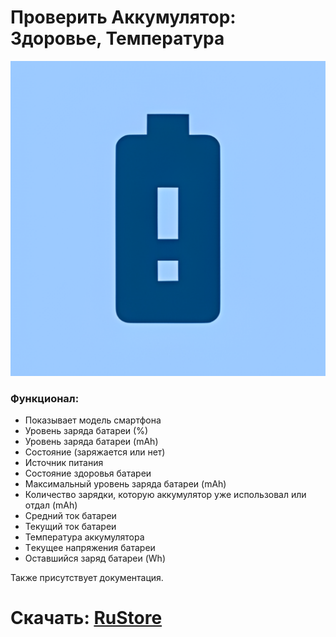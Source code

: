 # Проверить Аккумулятор: Здоровье, Температура

![Логотип приложения](icon.png)

<h3>Функционал:</h3>
<ul>
<li>Показывает модель смартфона</li>
<li>Уровень заряда батареи (%)</li>
  <li>Уровень заряда батареи (mAh)</li>
  <li>Состояние (заряжается или нет)</li>
  <li>Источник питания</li>
  <li>Состояние здоровья батареи</li>
  <li>Максимальный уровень заряда батареи (mAh)</li>
  <li>Количество зарядки, которую аккумулятор уже использовал или отдал (mAh)</li>
  <li>Средний ток батареи</li>
  <li>Текущий ток батареи</li>
  <li>Температура аккумулятора</li>
  <li>Tекущее напряжения батареи</li>
  <li>Оставшийся заряд батареи (Wh)</li>
</ul>

Также присутствует документация.

# Скачать: [RuStore](https://apps.rustore.ru/app/com.example.batterycheck)
